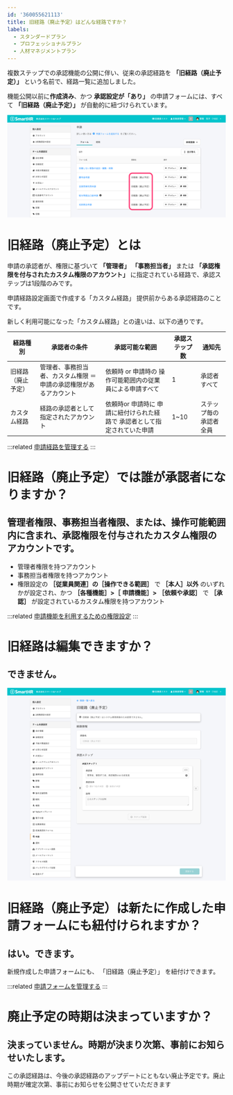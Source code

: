 ```yaml
---
id: '360055621113'
title: 旧経路（廃止予定）はどんな経路ですか？
labels:
  - スタンダードプラン
  - プロフェッショナルプラン
  - 人材マネジメントプラン
---
```

複数ステップでの承認機能の公開に伴い、従来の承認経路を  **「旧経路（廃止予定）」**  という名前で、経路一覧に追加しました。

機能公開以前に**作成済み**、かつ **承認設定が「あり」** の申請フォームには、すべて  **「旧経路（廃止予定）」**  が自動的に紐づけられています。

![admin_workflows_old.png](./admin_workflows_old.png)

# 旧経路（廃止予定）とは

申請の承認者が、権限に基づいて **「管理者」**   **「事務担当者」** または  **「承認権限を付与されたカスタム権限のアカウント」**  に指定されている経路で、承認ステップは1段階のみです。

申請経路設定画面で作成する「カスタム経路」 提供前からある承認経路のことです。

新しく利用可能になった「カスタム経路」との違いは、以下の通りです。

| 経路種別 | 承認者の条件 | 承認可能な範囲 | 承認ステップ数 | 通知先 |
| --- | --- | --- | --- | --- |
| 旧経路 （廃止予定） | 管理者、事務担当者、カスタム権限 ＝申請の承認権限があるアカウント | 依頼時 or 申請時の 操作可能範囲内の従業員による申請すべて | 1 | 承認者すべて |
| カスタム経路 |   経路の承認者として指定されたアカウント   |   依頼時or 申請時に 申請に紐付けられた経路で 承認者として指定されていた申請   | 1~10 | ステップ毎の 承認者全員 |

:::related
[申請経路を管理する](https://knowledge.smarthr.jp/hc/ja/articles/360053832734)
:::

# 旧経路（廃止予定）では誰が承認者になりますか？

## 管理者権限、事務担当者権限、または、操作可能範囲内に含まれ、承認権限を付与されたカスタム権限のアカウントです。

- 管理者権限を持つアカウント
- 事務担当者権限を持つアカウント
- 権限設定の **［従業員関連］の［操作できる範囲］** で **［本人］以外**  のいずれかが設定され、かつ **［各種機能］>［** **申請機能］>** **［依頼や承認］** で **［承認］** が設定されているカスタム権限を持つアカウント

:::related
[申請機能を利用するための権限設定](https://knowledge.smarthr.jp/hc/ja/articles/360026262453)
:::

# 旧経路は編集できますか？

## できません。

![admin_approvement_routes_old.png](./admin_approvement_routes_old.png)

# 旧経路（廃止予定）は新たに作成した申請フォームにも紐付けられますか？

## はい。できます。

新規作成した申請フォームにも、 「旧経路（廃止予定）」 を紐付けできます。

:::related
[申請フォームを管理する](https://knowledge.smarthr.jp/hc/ja/articles/360026262313)
:::

# 廃止予定の時期は決まっていますか？

## 決まっていません。時期が決まり次第、事前にお知らせいたします。

この承認経路は、今後の承認経路のアップデートにともない廃止予定です。廃止時期が確定次第、事前にお知らせを公開させていただきます
